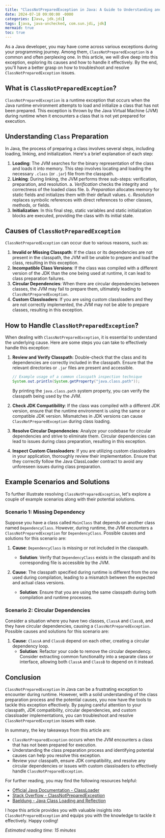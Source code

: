 ```yaml
---
title: "ClassNotPreparedException in Java: A Guide to Understanding and Resolving"
date: 2024-07-18 09:00:00 -0000
categories: [Java, jdk.jdi]
tags: [java, java-unchecked, com.sun.jdi, jdk]
mermaid: true
toc: true
---
```


As a Java developer, you may have come across various exceptions during your programming journey. Among them, `ClassNotPreparedException` is a common and often perplexing one. In this article, we will dive deep into this exception, exploring its causes and how to handle it effectively. By the end, you'll have a better grasp on how to troubleshoot and resolve `ClassNotPreparedException` issues.

## What is `ClassNotPreparedException`?
`ClassNotPreparedException` is a runtime exception that occurs when the Java runtime environment attempts to load and initialize a class that has not been prepared. This exception is thrown by the Java Virtual Machine (JVM) during runtime when it encounters a class that is not yet prepared for execution.

## Understanding `Class` Preparation
In Java, the process of preparing a class involves several steps, including loading, linking, and initialization. Here's a brief explanation of each step:

1. **Loading**: The JVM searches for the binary representation of the class and loads it into memory. This step involves locating and loading the necessary `.class` (or `.jar`) file from the classpath.
2. **Linking**: During linking, the JVM performs three sub-steps: verification, preparation, and resolution.
   a. *Verification* checks the integrity and correctness of the loaded class file.
   b. *Preparation* allocates memory for static fields and initializes them with their default values.
   c. *Resolution* replaces symbolic references with direct references to other classes, methods, or fields.
3. **Initialization**: In this final step, static variables and static initialization blocks are executed, providing the class with its initial state.

## Causes of `ClassNotPreparedException`
`ClassNotPreparedException` can occur due to various reasons, such as:

1. **Invalid or Missing Classpath**: If the class or its dependencies are not present in the classpath, the JVM will be unable to prepare and load the class, resulting in this exception.
2. **Incompatible Class Versions**: If the class was compiled with a different version of the JDK than the one being used at runtime, it can lead to class preparation failures.
3. **Circular Dependencies**: When there are circular dependencies between classes, the JVM may fail to prepare them, ultimately leading to `ClassNotPreparedException`.
4. **Custom Classloaders**: If you are using custom classloaders and they are not correctly implemented, the JVM may not be able to prepare classes, resulting in this exception.

## How to Handle `ClassNotPreparedException`?
When dealing with `ClassNotPreparedException`, it is essential to understand the underlying cause. Here are some steps you can take to effectively handle this exception:

1. **Review and Verify Classpath**: Double-check that the class and its dependencies are correctly included in the classpath. Ensure that the relevant directories or `.jar` files are present and accessible.
   ```java
   // Example usage of a common classpath inspection technique
   System.out.println(System.getProperty("java.class.path"));
   ```
   By printing the `java.class.path` system property, you can verify the classpath being used by the JVM.

2. **Check JDK Compatibility**: If the class was compiled with a different JDK version, ensure that the runtime environment is using the same or compatible JDK version. Mismatches in JDK versions can cause `ClassNotPreparedException` during class loading.
   
3. **Resolve Circular Dependencies**: Analyze your codebase for circular dependencies and strive to eliminate them. Circular dependencies can lead to issues during class preparation, resulting in this exception.

4. **Inspect Custom Classloaders**: If you are utilizing custom classloaders in your application, thoroughly review their implementation. Ensure that they correctly follow the Java ClassLoader contract to avoid any unforeseen issues during class preparation.

## Example Scenarios and Solutions
To further illustrate resolving `ClassNotPreparedException`, let's explore a couple of example scenarios along with their potential solutions.

### Scenario 1: Missing Dependency
Suppose you have a class called `MainClass` that depends on another class named `DependencyClass`. However, during runtime, the JVM encounters a `ClassNotPreparedException` for `DependencyClass`. Possible causes and solutions for this scenario are:

1. **Cause**: `DependencyClass` is missing or not included in the classpath.
   - **Solution**: Verify that `DependencyClass` exists in the classpath and its corresponding file is accessible by the JVM.

2. **Cause**: The classpath specified during runtime is different from the one used during compilation, leading to a mismatch between the expected and actual class versions.
   - **Solution**: Ensure that you are using the same classpath during both compilation and runtime processes.

### Scenario 2: Circular Dependencies
Consider a situation where you have two classes, `ClassA` and `ClassB`, and they have circular dependencies, causing a `ClassNotPreparedException`. Possible causes and solutions for this scenario are:
   
1. **Cause**: `ClassA` and `ClassB` depend on each other, creating a circular dependency loop.
   - **Solution**: Refactor your code to remove the circular dependency. Consider extracting common functionality into a separate class or interface, allowing both `ClassA` and `ClassB` to depend on it instead.

## Conclusion
`ClassNotPreparedException` in Java can be a frustrating exception to encounter during runtime. However, with a solid understanding of the class preparation process and the potential causes, you now have the tools to tackle this exception effectively. By paying careful attention to your classpath, JDK compatibility, circular dependencies, and custom classloader implementations, you can troubleshoot and resolve `ClassNotPreparedException` issues with ease.

In summary, the key takeaways from this article are:

- `ClassNotPreparedException` occurs when the JVM encounters a class that has not been prepared for execution.
- Understanding the class preparation process and identifying potential causes can help you resolve this exception.
- Review your classpath, ensure JDK compatibility, and resolve any circular dependencies or issues with custom classloaders to effectively handle `ClassNotPreparedException`.

For further reading, you may find the following resources helpful:

- [Official Java Documentation - ClassLoader](https://docs.oracle.com/javase/8/docs/api/java/lang/ClassLoader.html)
- [Stack Overflow - ClassNotPreparedException](https://stackoverflow.com/questions/30139524/javassist-classnotpreparedexception-when-calling-new-instance)
- [Baeldung - Java Class Loading and Reflection](https://www.baeldung.com/java-classloaders)

I hope this article provides you with valuable insights into `ClassNotPreparedException` and equips you with the knowledge to tackle it effectively. Happy coding!

*Estimated reading time: 15 minutes*